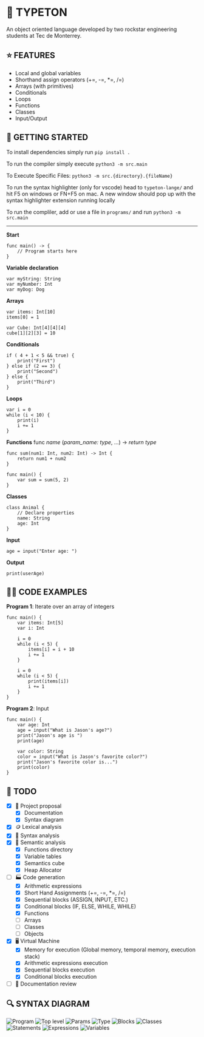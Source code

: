 # 🦭 TYPETON

An object oriented language developed by two rockstar engineering students at Tec de Monterrey.

## ⭐️ FEATURES

- Local and global variables
- Shorthand assign operators (+=, -=, \*=, /=)
- Arrays (with primitives)
- Conditionals
- Loops
- Functions
- Classes
- Input/Output

## 🚗 GETTING STARTED

To install dependencies simply run `pip install .`

To run the compiler simply execute `python3 -m src.main`

To Execute Specific Files: `python3 -m src.{directory}.{fileName}`

To run the syntax highlighter (only for vscode) head to `typeton-lange/` and hit F5 on windows or FN+F5 on mac. A new window should pop up with the syntax highlighter extension running locally

To run the compliler, add or use a file in `programs/` and run `python3 -m src.main`

---

**Start**

```
func main() -> {
    // Program starts here
}
```

**Variable declaration**

```
var myString: String
var myNumber: Int
var myDog: Dog
```

**Arrays**

```
var items: Int[10]
items[0] = 1

var Cube: Int[4][4][4]
cube[1][2][3] = 10
```

**Conditionals**

```
if ( 4 + 1 < 5 && true) {
    print("First")
} else if (2 == 3) {
    print("Second")
} else {
    print("Third")
}
```

**Loops**

```
var i = 0
while (i < 10) {
    print(i)
    i += 1
}
```

**Functions**
func _name_ (_param_name: type_, ...) -> _return type_

```
func sum(num1: Int, num2: Int) -> Int {
    return num1 + num2
}

func main() {
    var sum = sum(5, 2)
}
```

**Classes**

```
class Animal {
    // Declare properties
    name: String
    age: Int
}
```

**Input**

```
age = input("Enter age: ")
```

**Output**

```
print(userAge)
```

## 👨‍💻 CODE EXAMPLES

**Program 1**: Iterate over an array of integers

```
func main() {
    var items: Int[5]
    var i: Int

    i = 0
    while (i < 5) {
        items[i] = i + 10
        i += 1
    }

    i = 0
    while (i < 5) {
        print(items[i])
        i += 1
    }
}
```

**Program 2**: Input

```
func main() {
    var age: Int
    age = input("What is Jason's age?")
    print("Jason's age is ")
    print(age)

    var color: String
    color = input("What is Jason's favorite color?")
    print("Jason's favorite color is...")
    print(color)
}
```

## 📝 TODO

- [x] 💍 Project proposal
  - [x] Documentation
  - [x] Syntax diagram
- [x] 🪙 Lexical analysis
- [x] 📖 Syntax analysis
- [x] 🧠 Semantic analysis
  - [x] Functions directory
  - [x] Variable tables
  - [x] Semantics cube
  - [x] Heap Allocator
- [ ] 🏭 Code generation
  - [x] Arithmetic expressions
  - [x] Short Hand Assignments (+=, -=, \*=, /=)
  - [x] Sequential blocks (ASSIGN, INPUT, ETC.)
  - [x] Conditional blocks (IF, ELSE, WHILE, WHILE)
  - [x] Functions
  - [ ] Arrays
  - [ ] Classes
  - [ ] Objects
- [x] 🖥 Virtual Machine
  - [x] Memory for execution (Global memory, temporal memory, execution stack)
  - [x] Arithmetic expressions execution
  - [x] Sequential blocks execution
  - [x] Conditional blocks execution
- [ ] 🏁 Documentation review

## 🔍 SYNTAX DIAGRAM

![Program](/diagram/program.png)
![Top level](/diagram/top_level.png)
![Params](/diagram/params.png)
![Type](/diagram/type.png)
![Blocks](/diagram/blocks.png)
![Classes](/diagram/classes.png)
![Statements](/diagram/statements.png)
![Expressions](/diagram/expressions.png)
![Variables](/diagram/variables.png)
